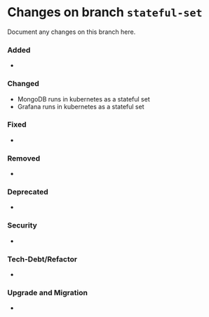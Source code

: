 # Changes on branch `stateful-set`
Document any changes on this branch here.
### Added
- 

### Changed
- MongoDB runs in kubernetes as a stateful set
- Grafana runs in kubernetes as a stateful set

### Fixed
- 

### Removed
- 

### Deprecated
- 

### Security
- 

### Tech-Debt/Refactor
- 

### Upgrade and Migration
- 
